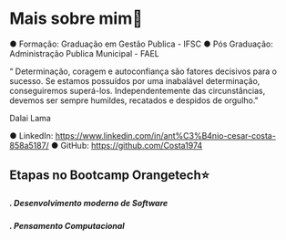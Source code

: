 # Mais sobre mim:man: 

● Formação: Graduação em Gestão Publica - IFSC
● Pós Graduação: Administração Publica Municipal - FAEL

 “ Determinação, coragem e autoconfiança  são fatores decisivos para o sucesso. Se estamos possuídos por uma  inabalável determinação, conseguiremos superá-los. Independentemente das circunstâncias, devemos ser sempre humildes, recatados e despidos de  orgulho."

 Dalai Lama 

● LinkedIn: https://www.linkedin.com/in/ant%C3%B4nio-cesar-costa-858a5187/
● GitHub: https://github.com/Costa1974



## Etapas  no Bootcamp Orangetech:star: 

##### . Desenvolvimento moderno de Software

##### .  Pensamento Computacional



